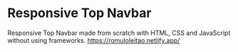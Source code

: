 # Responsive Top Navbar
Responsive Top Navbar made from scratch with HTML, CSS and JavaScript without using frameworks. https://romuloleitao.netlify.app/
